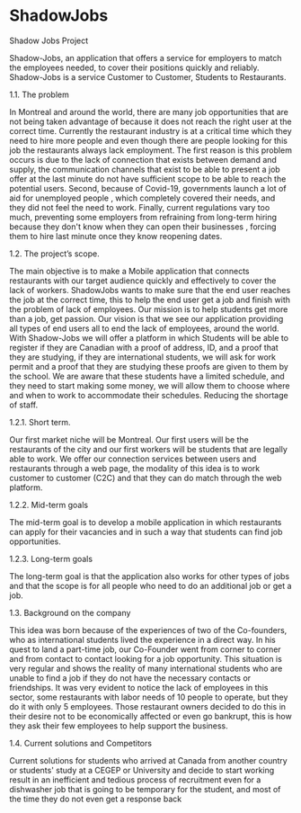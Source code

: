 # ShadowJobs
Shadow Jobs Project

Shadow-Jobs, an application that offers a service for employers to match the employees needed, to cover their positions quickly and reliably. 
Shadow-Jobs is a service Customer to Customer, Students to Restaurants.


1.1.	The problem

In Montreal and around the world, there are many job opportunities that are not being taken advantage of because it does not reach the right user at the correct time. 
Currently the restaurant industry is at a critical time which they need to hire more people and even though there are people looking for this job the restaurants always lack employment. The first reason is this problem occurs is due to the lack of connection that exists between demand and supply, the communication channels that exist to be able to present a job offer at the last minute do not have sufficient scope to be able to reach the potential users. Second, because of Covid-19, governments launch a lot of aid for unemployed people , which completely covered their needs, and they did not feel the need to work. Finally, current regulations vary too much, preventing some employers from refraining from long-term hiring because they don't know when they can open their businesses , forcing them to hire last minute once they know reopening dates.

1.2.	The project’s scope.

The main objective is to make a Mobile application that connects restaurants with our target audience quickly and effectively to cover the lack of workers. ShadowJobs wants to make sure that the end user reaches the job at the correct time, this to help the end user get a job and finish with the problem of lack of employees. Our mission is to help students get more than a job, get passion. Our vision is that we see our application providing all types of end users all to end the lack of employees, around the world.
With Shadow-Jobs we will offer a platform in which Students will be able to register if they are Canadian with a proof of address, ID, and a proof that they are studying, if they are international students, we will ask for work permit and a proof that they are studying these proofs are given to them by the school. We are aware that these students have a limited schedule, and they need to start making some money, we will allow them to choose where and when to work to accommodate their schedules. Reducing the shortage of staff.

1.2.1.	Short term.

Our first market niche will be Montreal. Our first users will be the restaurants of the city and our first workers will be students that are legally able to work. We offer our connection services between users and restaurants through a web page, the modality of this idea is to work customer to customer (C2C) and that they can do match through the web platform.

1.2.2.	Mid-term goals

The mid-term goal is to develop a mobile application in which restaurants can apply for their vacancies and in such a way that students can find job opportunities.

1.2.3.	Long-term goals

The long-term goal is that the application also works for other types of jobs and that the scope is for all people who need to do an additional job or get a job.

1.3.	Background on the company

This idea was born because of the experiences of two of the Co-founders, who as international students lived the experience in a direct way. In his quest to land a part-time job, our Co-Founder went from corner to corner and from contact to contact looking for a job opportunity. This situation is very regular and shows the reality of many international students who are unable to find a job if they do not have the necessary contacts or friendships. It was very evident to notice the lack of employees in this sector, some restaurants with labor needs of 10 people to operate, but they do it with only 5 employees. Those restaurant owners decided to do this in their desire not to be economically affected or even go bankrupt, this is how they ask their few employees to help support the business.

1.4.	Current solutions and Competitors

Current solutions for students who arrived at Canada from another country or students' study at a CEGEP or University and decide to start working result in an inefficient and tedious process of recruitment even for a dishwasher job that is going to be temporary for the student, and most of the time they do not even get a response back
